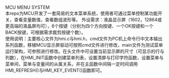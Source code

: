 MCU MENU SYSTEM  
本repo为MCU开发了一套简易的文本菜单系统，使用者可通过菜单控制某功能开关，查看变量数值，查看数组波形等。
外设需求：液晶显示屏（1602，12864或更高端的液晶屏均可），6个按键（分别为四个方向按键、一个OK按键和一个BACK按键，可根据需求裁剪按键个数）。  
使用说明：主要核心文件为hmi.c与hmi.h，cmd文件为PC机上命令行中文本输出系列函数，移植MCU显示屏驱动可按照cmd文件进行修改，main文件为测试菜单运行架构，可参照进行修改。在头文件中可设置当前显示屏的尺寸（可显示的行与列数），在HMI_INIT函数中创建菜单列表，设置清屏与打印字符函数，设置菜单与菜单间，菜单与变量间的从属关系，并在主函数中间隔一定时间调用HMI_REFRESH()与HMI_KEY_EVENT()函数即可。

